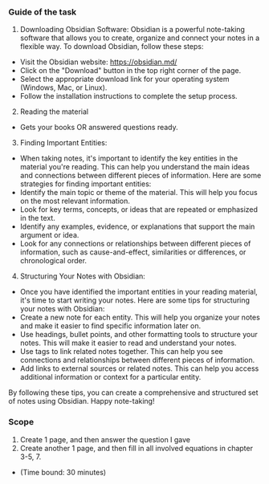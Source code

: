 ### Guide of the task

1. Downloading Obsidian Software:
Obsidian is a powerful note-taking software that allows you to create, organize and connect your notes in a flexible way. To download Obsidian, follow these steps:

- Visit the Obsidian website: https://obsidian.md/
- Click on the "Download" button in the top right corner of the page.
- Select the appropriate download link for your operating system (Windows, Mac, or Linux).
- Follow the installation instructions to complete the setup process.

2. Reading the material
- Gets your books OR answered questions ready.

3. Finding Important Entities:
- When taking notes, it's important to identify the key entities in the material you're reading. This can help you understand the main ideas and connections between different pieces of information. Here are some strategies for finding important entities:
- Identify the main topic or theme of the material. This will help you focus on the most relevant information.
- Look for key terms, concepts, or ideas that are repeated or emphasized in the text.
- Identify any examples, evidence, or explanations that support the main argument or idea.
- Look for any connections or relationships between different pieces of information, such as cause-and-effect, similarities or differences, or chronological order.

4. Structuring Your Notes with Obsidian:
- Once you have identified the important entities in your reading material, it's time to start writing your notes. Here are some tips for structuring your notes with Obsidian:
- Create a new note for each entity. This will help you organize your notes and make it easier to find specific information later on.
- Use headings, bullet points, and other formatting tools to structure your notes. This will make it easier to read and understand your notes.
- Use tags to link related notes together. This can help you see connections and relationships between different pieces of information.
- Add links to external sources or related notes. This can help you access additional information or context for a particular entity.

By following these tips, you can create a comprehensive and structured set of notes using Obsidian. Happy note-taking!

### Scope
1. Create 1 page, and then answer the question I gave 
2. Create another 1 page, and then fill in all involved equations in chapter 3-5, 7.
- (Time bound: 30 minutes)

